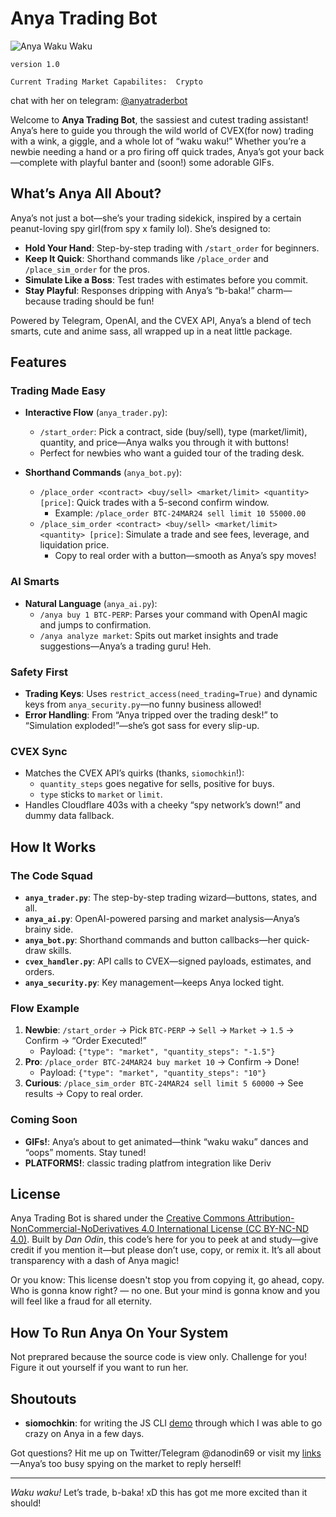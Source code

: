 # Anya Trading Bot

![Anya Waku Waku](https://media.giphy.com/media/v1.Y2lkPTc5MGI3NjExa2V5YjA1d2czam9xajI2b25kOGRwbHNpeDN1amJicHZ5OHM3M3NycSZlcD12MV9naWZzX3NlYXJjaCZjdD1n/FWAcpJsFT9mvrv0e7a/giphy.gif)


`version 1.0` 

`Current Trading Market Capabilites:  Crypto `


chat with her on telegram: [@anyatraderbot](https://t.me/anyatraderbot)

Welcome to **Anya Trading Bot**, the sassiest and cutest trading assistant!  Anya’s here to guide you through the wild world of CVEX(for now) trading with a wink, a giggle, and a whole lot of “waku waku!” Whether you’re a newbie needing a hand or a pro firing off quick trades, Anya’s got your back—complete with playful banter and (soon!) some adorable GIFs.

## What’s Anya All About?

Anya’s not just a bot—she’s your trading sidekick, inspired by a certain peanut-loving spy girl(from spy x family lol). She’s designed to:
- **Hold Your Hand**: Step-by-step trading with `/start_order` for beginners.
- **Keep It Quick**: Shorthand commands like `/place_order` and `/place_sim_order` for the pros.
- **Simulate Like a Boss**: Test trades with estimates before you commit.
- **Stay Playful**: Responses dripping with Anya’s “b-baka!” charm—because trading should be fun!

Powered by Telegram, OpenAI, and the CVEX API, Anya’s a blend of tech smarts, cute and anime sass, all wrapped up in a neat little package.

## Features

### Trading Made Easy
- **Interactive Flow** (`anya_trader.py`):
  - `/start_order`: Pick a contract, side (buy/sell), type (market/limit), quantity, and price—Anya walks you through it with buttons!
  - Perfect for newbies who want a guided tour of the trading desk.

- **Shorthand Commands** (`anya_bot.py`):
  - `/place_order <contract> <buy/sell> <market/limit> <quantity> [price]`: Quick trades with a 5-second confirm window.
    - Example: `/place_order BTC-24MAR24 sell limit 10 55000.00`
  - `/place_sim_order <contract> <buy/sell> <market/limit> <quantity> [price]`: Simulate a trade and see fees, leverage, and liquidation price.
    - Copy to real order with a button—smooth as Anya’s spy moves!

### AI Smarts
- **Natural Language** (`anya_ai.py`):
  - `/anya buy 1 BTC-PERP`: Parses your command with OpenAI magic and jumps to confirmation.
  - `/anya analyze market`: Spits out market insights and trade suggestions—Anya’s a trading guru! Heh.

### Safety First
- **Trading Keys**: Uses `restrict_access(need_trading=True)` and dynamic keys from `anya_security.py`—no funny business allowed!
- **Error Handling**: From “Anya tripped over the trading desk!” to “Simulation exploded!”—she’s got sass for every slip-up.

### CVEX Sync
- Matches the CVEX API’s quirks (thanks, `siomochkin`!):
  - `quantity_steps` goes negative for sells, positive for buys.
  - `type` sticks to `market` or `limit`.
- Handles Cloudflare 403s with a cheeky “spy network’s down!” and dummy data fallback.

## How It Works

### The Code Squad
- **`anya_trader.py`**: The step-by-step trading wizard—buttons, states, and all.
- **`anya_ai.py`**: OpenAI-powered parsing and market analysis—Anya’s brainy side.
- **`anya_bot.py`**: Shorthand commands and button callbacks—her quick-draw skills.
- **`cvex_handler.py`**: API calls to CVEX—signed payloads, estimates, and orders.
- **`anya_security.py`**: Key management—keeps Anya locked tight.

### Flow Example
1. **Newbie**: `/start_order` → Pick `BTC-PERP` → `Sell` → `Market` → `1.5` → Confirm → “Order Executed!”
   - Payload: `{"type": "market", "quantity_steps": "-1.5"}`
2. **Pro**: `/place_order BTC-24MAR24 buy market 10` → Confirm → Done!
   - Payload: `{"type": "market", "quantity_steps": "10"}`
3. **Curious**: `/place_sim_order BTC-24MAR24 sell limit 5 60000` → See results → Copy to real order.

### Coming Soon
- **GIFs!**: Anya’s about to get animated—think “waku waku” dances and “oops” moments. Stay tuned!
- **PLATFORMS!**: classic trading platfrom integration like Deriv

## License

Anya Trading Bot is shared under the [Creative Commons Attribution-NonCommercial-NoDerivatives 4.0 International License (CC BY-NC-ND 4.0)](https://creativecommons.org/licenses/by-nc-nd/4.0/). Built by *Dan Odin*, this code’s here for you to peek at and study—give credit if you mention it—but please don’t use, copy, or remix it. It’s all about transparency with a dash of Anya magic!

Or you know: This license doesn't stop you from copying it, go ahead, copy. Who is gonna know right? — no one. But your mind is gonna know and you will feel like a fraud for all eternity.  

## How To Run Anya On Your System

Not preprared because the source code is view only.
Challenge for you! Figure it out yourself if you want to run her.

## Shoutouts

- **siomochkin**: for writing the JS CLI [demo](https://github.com/siomochkin/cvex-trading-cli/) through which I was able to go crazy on Anya in a few days. 

Got questions? Hit me up on Twitter/Telegram @danodin69 or visit my [links](https://bit.ly/m/danodin)—Anya’s too busy spying on the market to reply herself!

---

*Waku waku!* Let’s trade, b-baka! xD this has got me more excited than it should! 

